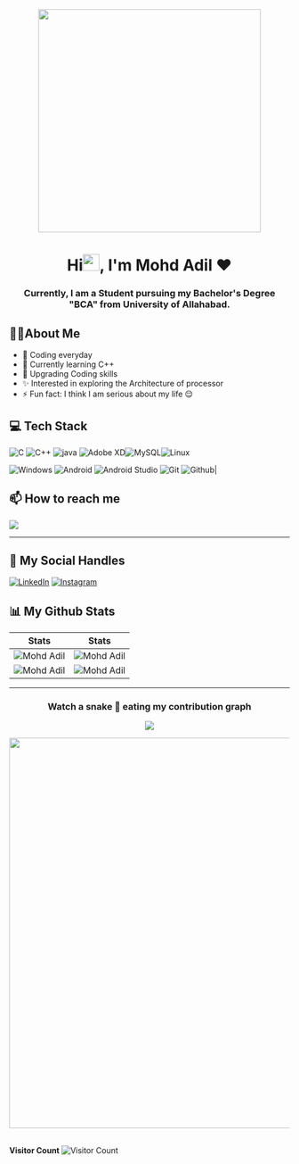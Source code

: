<div align="center">
<img src="https://i.pinimg.com/originals/e8/f4/53/e8f453469a3ec97ecd354df465d73913.gif" width="400px" />
</div>
<h1 align="center">Hi<img src="https://raw.githubusercontent.com/MartinHeinz/MartinHeinz/master/wave.gif" width="30px">, I'm Mohd Adil ❤️</h1>


<h3 align="center">Currently, I am a Student pursuing my Bachelor's Degree "BCA" from University of Allahabad.</h3>

## :man_technologist:About Me
- 👨‍ Coding everyday
- 🌱 Currently learning C++ 
- 🏫 Upgrading Coding skills
- ✨ Interested in exploring the Architecture of processor 
- ⚡ Fun fact: I think I am serious about my life 😌

## 💻 Tech Stack 

![C](https://img.shields.io/badge/C-1C8D73?style=for-the-badge&logo=c&logoColor=white) ![C++](https://img.shields.io/badge/C%2B%2B-6A1B4D?style=for-the-badge&logo=c%2B%2B&logoColor=white) ![java](https://img.shields.io/badge/java-%23ED8B00.svg?&style=for-the-badge&logo=java&logoColor=white) ![Adobe XD](https://img.shields.io/badge/Adobe%20XD-470137?style=for-the-badge&logo=Adobe%20XD&logoColor=#FF61F6)![MySQL](https://img.shields.io/badge/mysql-%2300f.svg?style=for-the-badge&logo=mysql&logoColor=white)![Linux](https://img.shields.io/badge/Linux-03203C?style=for-the-badge&logo=Linux&logoColor=white) 


![Windows](https://img.shields.io/badge/windows-3944F7?style=for-the-badge&logo=windows&logoColor=white) ![Android](https://img.shields.io/badge/Android-1FAA59?style=for-the-badge&logo=Android&logoColor=black) ![Android Studio](https://img.shields.io/badge/Androidstudio-00BC404C3AE3?style=for-the-badge&logo=Androidstudio&logoColor=black) ![Git](https://img.shields.io/badge/Git-F05032?style=for-the-badge&logo=git&logoColor=white) ![Github](https://img.shields.io/badge/GitHub-181717?style=for-the-badge&logo=github&logoColor=white)|
## 📫 How to reach me

[![](https://img.shields.io/badge/Gmail-D14836?style=for-the-badge&logo=gmail&logoColor=white)](mailto:brokenaedil@gmail.com)
  
***

## 📱 My Social Handles

[![LinkedIn](https://img.shields.io/badge/LinkedIn-0077B5?style=for-the-badge&logo=linkedin&logoColor=white)](https://www.linkedin.com/in/mohd-adil-351a2a250/)
[![Instagram](https://img.shields.io/badge/Instagram-ea3991?style=for-the-badge&logo=instagram&logoColor=white)](https://www.instagram.com/adilsiddiqui70786/)
  


## 📊 My Github Stats

 |  Stats                                                                                                                                                                                             |  Stats                                                                                                                               |
| -----------                                                                                                                                                                                        | -----------                                                                                                                          |
| ![Mohd Adil](https://github-readme-stats.vercel.app/api?username=adilsiddiqui70786&show_icons=true&theme=dark&count_private=true&text_color=F5F3E4&icon_color=F26F2D&title_color=F26F2D)          | ![Mohd Adil](https://github-readme-streak-stats.herokuapp.com/?user=adilsiddiqui70786&theme=dark&hide_border=true&background=010811&fire=F26F2D&ring=F3CCAE&stroke=F5F3E4&currStreakLabel=F26F2D&sideNums=F26F2D&sideLabels=F3CCAE)  |
| ![Mohd Adil](https://github-readme-stats.vercel.app/api/top-langs/?username=adilsiddiqui70786&layout=compact&theme=dark&langs_count=6&count_private=true&text_color=F5F3E4&title_color=F3CCAE)   | ![Mohd Adil](http://github-profile-summary-cards.vercel.app/api/cards/profile-details?username=adilsiddiqui70786&theme=gruvbox)        |


***  
 <!-- Contribution Graph-->
<h3 align="center"> Watch a snake 🐍 eating my contribution graph </h3>
<p align="center">
<img src="https://github.com/adilsiddiqui70786/adilsiddiqui70786/blob/output/github-contribution-grid-snake.svg">
</p>

<div align="center">
<img src="https://github-readme-activity-graph.cyclic.app/graph?username=adilsiddiqui70786&bg_color=e59ac2&color=403b3f&line=d04ec7&point=8d256c&area=true&hide_border=true)](https://github.com/adilsiddiqui70786/github-readme-activity-graph" width="700px"  /></div>
<br/>

**Visitor Count**
![Visitor Count](https://profile-counter.glitch.me/{adilsiddiqui70786}/count.svg)

<!--
**adilsiddiqui70786/adilsiddiqui70786** is a ✨ _special_ ✨ repository because its `README.md` (this file) appears on your GitHub profile.

Here are some ideas to get you started:

- 🔭 I’m currently working on ...
- 🌱 I’m currently learning ...
- 👯 I’m looking to collaborate on ...
- 🤔 I’m looking for help with ...
- 💬 Ask me about ...
- 📫 How to reach me: ...
- 😄 Pronouns: ...
- ⚡ Fun fact: ...
-->
